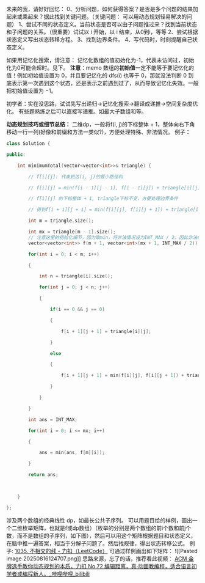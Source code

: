 未来的我，请好好回忆：
0、分析问题，如何获得答案？是否是多个问题的结果加起来或乘起来？据此找到关键问题。（关键问题： 可以用动态规划轻易解决的问题）
1、尝试不同的状态定义。当前状态是否可以由子问题推过来？找到当前状态和子问题的关系。（很重要）试试以 i 开始，以 i 结束，从0到i，等等
2、尝试根据状态定义写出状态转移方程。
3、找到边界条件。
4、写代码时，时刻提醒自己状态定义。

如果用记忆化搜索，请注意：
记忆化数组的值初始化为-1，代表未访问过，初始化为0可能会超时。见下。
**注意**：memo 数组的**初始值**一定不能等于要记忆化的值！例如初始值设置为 0，并且要记忆化的 dfs(i) 也等于 0，那就没法判断 0 到底表示第一次遇到这个状态，还是表示之前遇到过了，从而导致记忆化失效。一般把初始值设置为 −1。

初学者：实在没思路，试试先写出递归->记忆化搜索->翻译成递推->空间复杂度优化。
有些题熟练之后可以直接写递推。如最大子数组和等。

**动态规划技巧或细节总结：**
二维dp，一般将f(i, j)的下标整体 + 1，整体向右下角移动一行一列(好像和前缀和方法一类似?)，方便处理特殊、非法情况。
例子：
```cpp
class Solution {

public:

    int minimumTotal(vector<vector<int>>& triangle) {

        // f[i][j]: 代表到达(i, j)的最小路径和

        // f[i][j] = min(f[i - 1][j - 1], f[i - 1][j]) + triangle[i][j];

        // f[i][j] 的下标整体 + 1, triangle下标不变，方便处理边界条件

        // 得到f[i + 1][j + 1] = min(f[i][j], f[i][j + 1]) + triangle[i][j];

        int m = triangle.size();

        int mx = triangle[m - 1].size();
		// 注意这里的初始化细节，因为取min，将非法情况设为INT_MAX / 2，因此非法情况取min时自动被过滤！！！
        vector<vector<int>> f(m + 1, vector<int>(mx + 1, INT_MAX / 2));

        for(int i = 0; i < m; i++)

        {

            int n = triangle[i].size();

            for(int j = 0; j < n; j++)

            {

                if(i == 0 && j == 0)

                {

                    f[i + 1][j + 1] = triangle[i][j];

                }

                else

                {

                    f[i + 1][j + 1] = min(f[i][j], f[i][j + 1]) + triangle[i][j];

                }

            }

        }

        int ans = INT_MAX;

        for(int i = 0; i <= mx; i++)

        {

            ans = min(ans, f[m][i]);

        }

        return ans;

  

    }

};
```

涉及两个数组的经典线性 dp，如最长公共子序列。
可以用题目给的样例，画出一个二维枚举矩阵，也就是f或dp数组）（枚举的分别是两个数组的前i个数和前j个数，而不是数组的子序列，如下图），然后可以用这个矩阵根据题目和状态定义，在脑中推一遍答案，相当于分解子问题了。然后找规律，得出状态转移公式。
例子:
[1035. 不相交的线 - 力扣（LeetCode）](https://leetcode.cn/problems/uncrossed-lines/)
可通过样例画出如下矩阵：
![[Pasted image 20250816124707.png]]
思路来源，忘了的话，推荐看此视频：
[ACM 金牌选手教你动态规划的本质。力扣 No.72 编辑距离，真·动画教编程，适合语言初学者或编程新人。_哔哩哔哩_bilibili](https://www.bilibili.com/video/BV1FJ4m1M7RJ/?spm_id_from=333.1387.upload.video_card.click&vd_source=aac1e183f7b5cdf6e73093c413d18603)